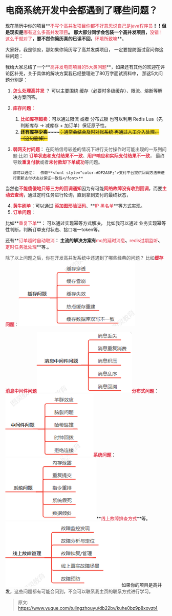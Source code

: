 # 电商系统开发中会都遇到了哪些问题？

现在简历中你的项目**<font style="color:#DF2A3F;">不写个高并发项目你都不好意思说自己是java程序员</font>**！！但是现实是**<font style="color:#DF2A3F;">哪有这么多高并发项目</font>**。 那大部分同学会包装一个高并发项目，**<font style="color:#DF2A3F;">没错！这么干就对了</font>**，要不然你简历真的已读不回，**<font style="color:#DF2A3F;">环境所致嘛</font>**。



 大家好，我是徐庶，那如果你简历写了高并发类项目， 一定要提防面试官问你这些问题：

  我给大家总结了一个**<font style="color:#DF2A3F;">高并发电商项目的5大类问题</font>**，如果还有其他的欢迎在评论区补充，关于具体的解决方案我已经整理进了80万字面试资料中，  那这5大问题分别是：



1. **<font style="color:#DF2A3F;">怎么处理高并发</font>** ？ 可以主要围绕 缓存（必要时多级缓存）、限流、熔断等解决方案回答。
2. **<font style="color:#DF2A3F;">库存问题： </font>**
    1. **<font style="color:#DF2A3F;">比如库存超卖</font>**：可以通过限流 或者 分布式锁  也可以利用 Redis Lua（先判断库存 -> 减库存 + 加订单）保证原子性。
    2. ~~**<font style="background-color:#FBDE28;">还有库存少卖</font>**~~~~<font style="background-color:#FBDE28;">：通常会结合及时对账系统 再通过人工介入处理。 （这句删掉）</font>~~
3. **<font style="color:#DF2A3F;">弱网支付问题</font>**：<font style="color:rgb(77, 77, 77);">  在网络信号较差的情况下进行支付操作时可能出现的一系列问题:比如   </font>**<font style="color:#DF2A3F;">订单状态和支付结果不一致</font>**<font style="color:rgb(77, 77, 77);">、</font>**<font style="color:#DF2A3F;">用户响应和实际支付结果不一致</font>**<font style="color:rgb(77, 77, 77);">， 最终导致</font>**<font style="color:#DF2A3F;">重复付款</font>**<font style="color:rgb(77, 77, 77);">或者</font>**<font style="color:#DF2A3F;">未付款却下单成功</font>**<font style="color:rgb(77, 77, 77);">等问题。</font>

       那可以通过：  依赖**<font style="color:#DF2A3F;">支付平台提供回调方法来进行更新支付状态以保证一致性</font>**

<font style="color:rgb(34, 34, 34);">当然也</font>**<font style="color:#DF2A3F;">不能傻傻地只等三方的回调通知</font>**<font style="color:rgb(34, 34, 34);">因为有可能</font>**<font style="color:#DF2A3F;">网络故障没有收到回调</font>**<font style="color:rgb(34, 34, 34);">，而要</font>**<font style="color:#DF2A3F;">主动去查询</font>**<font style="color:rgb(34, 34, 34);">，通过定时任务进行轮询，直到拿到支付的最终状态，</font>

4. **<font style="color:#DF2A3F;">黄牛刷单</font>**：可以通过 **<font style="color:#DF2A3F;">添加图形验证码</font>**、**<font style="color:#DF2A3F;">IP 黑名单</font>**等方式实现。
5. **<font style="color:#DF2A3F;">订单问题</font>**：

 比如**<font style="color:#DF2A3F;">重复下单</font>**： 可以通过实现幂等方式解决， 比如我可以通过 业务实现幂等性判断，判断订单支付状态、接口唯一token等。

还有**<font style="color:#DF2A3F;">订单超时自动取消</font>**： 主流的解决方案有**<font style="color:#DF2A3F;">mq的延时消息</font>**、**<font style="color:#DF2A3F;">redis过期监听</font>**、**<font style="color:#DF2A3F;">定时任务批处理</font>**等.。



  


 <font style="color:rgb(77, 77, 77);">除了以上问题之后，你在开发高并发系统中还遇到了哪些经典的问题？  比如</font>**<font style="color:#DF2A3F;">缓存问题</font>**<font style="color:rgb(77, 77, 77);">：</font>![1717057899471-cce52ea0-55d8-4941-b696-c7f00838864e.png](./img/v4dXEw-SprSUe-WN/1717057899471-cce52ea0-55d8-4941-b696-c7f00838864e-288707.png)

**<font style="color:#DF2A3F;">消息中间件问题</font>**![1717057921647-15935e75-1e9f-4349-b9bb-ef6803d8b4d3.png](./img/v4dXEw-SprSUe-WN/1717057921647-15935e75-1e9f-4349-b9bb-ef6803d8b4d3-523539.png)**<font style="color:#DF2A3F;">分布式问题</font>**：![1717057929324-c072bbdd-c449-4a0a-a449-bd8f8229ce8f.png](./img/v4dXEw-SprSUe-WN/1717057929324-c072bbdd-c449-4a0a-a449-bd8f8229ce8f-148937.png)**<font style="color:#DF2A3F;">系统问题</font>**：![1717057934957-fa667f38-9a12-4832-b671-3bf7ab7f15bc.png](./img/v4dXEw-SprSUe-WN/1717057934957-fa667f38-9a12-4832-b671-3bf7ab7f15bc-336516.png)**<font style="color:#DF2A3F;">线上故障排查方式</font>**等。![1717057943544-012a19d4-7b79-4039-984d-0d4e8bc0561f.png](./img/v4dXEw-SprSUe-WN/1717057943544-012a19d4-7b79-4039-984d-0d4e8bc0561f-663313.png)   如果你的项目是高并发，<font style="color:rgb(77, 77, 77);">这些问题都有可能会问到，不会可以联系我主页的联系方式进行学习。</font>



> 原文: <https://www.yuque.com/tulingzhouyu/db22bv/kuhe0bz9p8xovzt4>